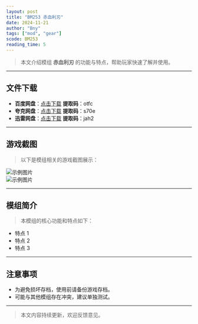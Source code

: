 ```yaml
---
layout: post
title: "BM253 赤血利刃"
date: 2024-11-21
author: "Bny"
tags: ["mod", "gear"]
scode: BM253
reading_time: 5
---
```


> 本文介绍模组 **赤血利刃** 的功能与特点，帮助玩家快速了解并使用。

---





## 文件下载
- **百度网盘**：[点击下载](https://pan.baidu.com/s/1BVKmDfMZ8uCPBn_ezqCszg?pwd=otfc)  **提取码**：otfc  
- **夸克网盘**：[点击下载](https://pan.quark.cn/s/b4a9adb65087?pwd=s70e)  **提取码**：s70e  
- **迅雷网盘**：[点击下载](https://pan.xunlei.com/s/VOCCbQefC9p9X5MA-wNlTTHzA1?pwd=jah2)  **提取码**：jah2  

---

## 游戏截图
> 以下是模组相关的游戏截图展示：

![示例图片](https://example.com/screenshot1.jpg)  
![示例图片](https://example.com/screenshot2.jpg)

---

## 模组简介
> 本模组的核心功能和特点如下：
- 特点 1
- 特点 2
- 特点 3

---

## 注意事项
- 为避免损坏存档，使用前请备份游戏存档。
- 可能与其他模组存在冲突，建议单独测试。

---

> 本文内容持续更新，欢迎反馈意见。
